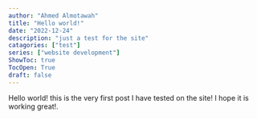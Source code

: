 ```yaml
---
author: "Ahmed Almotawah"
title: "Hello world!"
date: "2022-12-24"
description: "just a test for the site"
catagories: ["test"]
series: ["website development"]
ShowToc: true
TocOpen: True
draft: false
---
```


Hello world! this is the very first post I have tested on the site! I hope it is working great!.